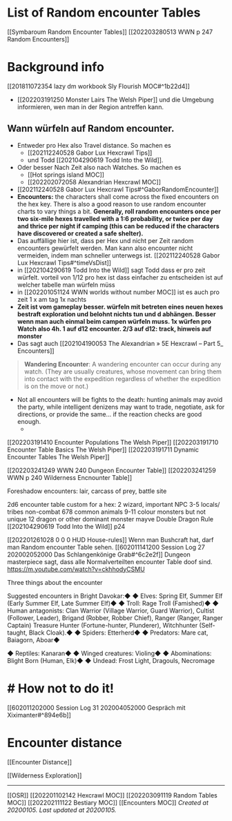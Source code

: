 # List of Random encounter Tables
[[Symbaroum Random Encounter Tables]]
[[202203280513 WWN p 247 Random Encounters]]

# Background info

[[201811072354 lazy dm workbook Sly Flourish MOC#^1b22d4]]

- [[202203191250 Monster Lairs The Welsh Piper]] und die Umgebung informieren, wen man in der Region antreffen kann.
## Wann würfeln auf Random encounter. 
- Entweder pro Hex also Travel distance. So machen es
	-  [[202112240528 Gabor Lux Hexcrawl Tips]] 
	- und Todd [[202104290619 Todd Into the Wild]].
- Oder besser Nach Zeit also nach Watches. So machen es
	- [[Hot springs island MOC]]
	- [[202202072058 Alexandrian Hexcrawl MOC]]
-  [[202112240528 Gabor Lux Hexcrawl Tips#^GaborRandomEncounter]]
- **Encounters:** the characters shall come across the fixed encounters on the hex key. There is also a good reason to use random encounter charts to vary things a bit. **Generally, roll random encounters once per two six-mile hexes travelled with a 1:6 probability, or twice per day and thrice per night if camping (this can be reduced if the characters have discovered or created a safe shelter).**
- Das auffällige hier ist, dass per Hex und nicht per Zeit random encounters gewürfelt werden. Man kann also encounter nicht vermeiden, indem man schneller unterwegs ist. [[202112240528 Gabor Lux Hexcrawl Tips#^timeVsDist]]
- in [[202104290619 Todd Into the Wild]] sagt Todd dass er pro zeit würfelt. vorteil von 1/12 pro hex ist dass  einfacher zu entscheiden ist auf welcher tabelle man würfeln müss
-  in [[202201051124 WWN worlds without number MOC]] ist es auch pro zeit 1 x am tag 1x nachts
- **Zeit ist vom gameplay besser. würfeln mit betreten eines neuen hexes bestraft exploration und belohnt nichts tun und d abhängen. Besser wenn man auch einmal beim campen würfeln muss. 1x würfen pro Watch also 4h. 1 auf d12 encounter. 2/3 auf d12: track, hinweis auf monster**
- Das sagt auch [[202104190053 The Alexandrian » 5E Hexcrawl – Part 5_ Encounters]]
> **Wandering Encounter**: A wandering encounter can occur during any watch. (They are usually creatures, whose movement can bring them into contact with the expedition regardless of whether the expedition is on the move or not.)
- Not all encounters will be fights to the death: hunting animals may avoid the party, while intelligent denizens may want to trade, negotiate, ask for directions, or provide the same… if the reaction checks are good enough.  
	- <!--Ich bin nich sicher, wie ich das werten soll. Die Scene mit dem Angriff von Iasogoi ist aus einem Random encounter entstanden, aber das Treffen von Raubkatzena auf dem Weg war total langweilig.  Als Pacingmechanik um einen Tradeoff zu schaffen: ich will wissen was dahinten ist. Nur noch ein Hex weiter.. Bei Kalmatta von Jason Hobbs gibt es immer mal Sessions, in denen die Spieler nichts spannenderes finden als ein random Encounter-->

[[202203191410 Encounter Populations The Welsh Piper]]
[[202203191710 Encounter Table Basics The Welsh Piper]]
[[202203191711 Dynamic Encounter Tables The Welsh Piper]]

[[202203241249 WWN 240 Dungeon Encounter Table]]
[[202203241259 WWN p 240 Wilderness Encnounter Table]]

Foreshadow encounters: lair, carcass of prey, battle site

2d6 encounter table custom for a hex: 2 wizard, important NPC 3-5 locals/ tribes non-combat
678 common animals
9-11 colour monsters but not unique
12 dragon or other dominant monster mayve Double Dragon Rule [[202104290619 Todd Into the Wild]] p24


[[202201261028 0 0 0 HUD House-rules]]
Wenn man Bushcraft hat, darf man Random encounter Table sehen.
[[602011141200 Session Log 27 202002052000 Das Schlangenkönige Grab#^6c2e2f]]
Dungeon masterpiece sagt, dass alle Normalverteilten encounter Table doof sind.
https://m.youtube.com/watch?v=ckhhodyCSMU

Three things about the encounter 

Suggested encounters in Bright Davokar:◆ ◆ Elves: Spring Elf, Summer Elf (Early Summer Elf, Late Summer Elf)◆
◆ Troll: Rage Troll (Famished)◆
◆ Human antagonists: Clan Warrior (Village Warrior, Guard Warrior), Cultist (Follower, Leader), Brigand (Robber, Robber Chief), Ranger (Ranger, Ranger Captain) Treasure Hunter (Fortune-hunter, Plunderer), Witchhunter (Self-taught, Black Cloak).◆ ◆ Spiders: Etterherd◆ ◆ Predators: Mare cat, Baiagorn, Aboar◆

◆ Reptiles: Kanaran◆
◆ Winged creatures: Violing◆ ◆ Abominations: Blight Born (Human, Elk)◆
◆ Undead: Frost Light, Dragouls, Necromage

# # How not to do it!
[[602011202000 Session Log 31 202004052000 Gespräch mit Xiximanter#^894e6b]]

# Encounter distance
[[Encounter Distance]]


[[Wilderness Exploration]]



---
 [[OSR]] [[202201102142 Hexcrawl MOC]] [[202203091119 Random Tables MOC]] [[202202111122 Bestiary MOC]] [[Encounters MOC]]
_Created at 20200105._
_Last updated at 20200105._



